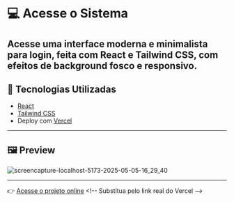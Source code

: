 # 💻 Acesse o Sistema

Acesse uma interface moderna e minimalista para login, feita com **React** e **Tailwind CSS**, com efeitos de background fosco e responsivo.
---

## 🚀 Tecnologias Utilizadas

- [React](https://reactjs.org/)
- [Tailwind CSS](https://tailwindcss.com/)
- Deploy com [Vercel](https://vercel.com)

---

## 🖼️ Preview
![screencapture-localhost-5173-2025-05-05-16_29_40](https://github.com/user-attachments/assets/1db0b717-8997-4dab-952e-127f473d2d8d)

---
👉 [Acesse o projeto online]([https://seu-projeto.vercel.app](https://login-screen-react-bay.vercel.app)) <!-- Substitua pelo link real do Vercel -->
